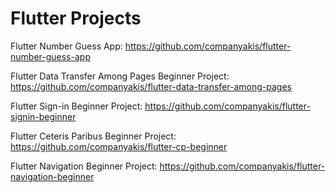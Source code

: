 # Flutter Projects

Flutter Number Guess App:
https://github.com/companyakis/flutter-number-guess-app

Flutter Data Transfer Among Pages Beginner Project:
https://github.com/companyakis/flutter-data-transfer-among-pages

Flutter Sign-in Beginner Project:
https://github.com/companyakis/flutter-signin-beginner

Flutter Ceteris Paribus Beginner Project:
https://github.com/companyakis/flutter-cp-beginner

Flutter Navigation Beginner Project:
https://github.com/companyakis/flutter-navigation-beginner
